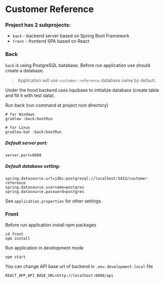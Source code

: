 # Customer Reference

### Project has 2 subprojects:

- `back` - backend server based on Spring Boot Framework
- `front` - frontend SPA based on React

### Back
`back` is using PostgreSQL batabase.
Before run application use should create a database.

>Application will use `customer-reference` database name by default.

Under the hood backend uses liquibase to initialize database (create table and fill it with test data).

Run back (run command at project root directory)
```
# for Windows
gradlew :back:bootRun

# for Linux
gradlew.bat :back:bootRun
```

##### Default server port:
```
server.port=8080
```

##### Default database setting:
```
spring.datasource.url=jdbc:postgresql://localhost:5432/customer-reference
spring.datasource.username=postgres
spring.datasource.password=postgres
```

See `application.properties` for other settings.

### Front
Before run application install npm packages
```
cd front
npm install
```

Run application in development mode
```
npm start
```

You can change API base url of backend in `.env.development.local` file
```
REACT_APP_API_BASE_URL=http://localhost:8080/api
```
